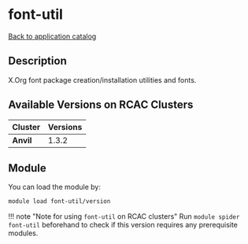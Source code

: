# font-util

[Back to application catalog](../app_catalog.md)

## Description
X.Org font package creation/installation utilities and fonts.

## Available Versions on RCAC Clusters
|Cluster|Versions|
|---|---|
|**Anvil**|1.3.2|

## Module
You can load the module by:

```bash
module load font-util/version
```

!!! note "Note for using `font-util` on RCAC clusters"
    Run `module spider font-util` beforehand to check if this version requires any prerequisite modules.
